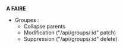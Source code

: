 **A FAIRE**
 * Groupes : 
    * Collapse parents
    * Modification ("/api/groups/:id" patch)
    * Suppression  ("/api/groups/:id" delete)
    
    